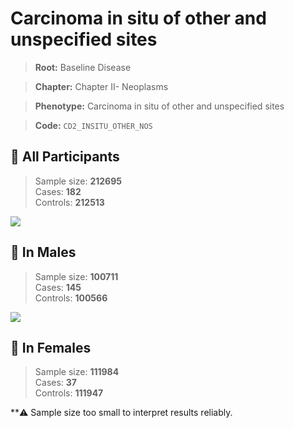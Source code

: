 # Carcinoma in situ of other and unspecified sites

> **Root:** Baseline Disease  

> **Chapter:** Chapter II- Neoplasms  

> **Phenotype:** Carcinoma in situ of other and unspecified sites  

> **Code:** `CD2_INSITU_OTHER_NOS`

## 🧪 All Participants  
> Sample size: **212695**  
> Cases: **182**  
> Controls: **212513**
<img src="/Disease/Figures/ALL/Incidence/CD2_INSITU_OTHER_NOS.png"/>
<CsvTable src="/Disease_Data/ALL/Incidence/COX_CD2_INSITU_OTHER_NOS.csv" label="🔍 View full results" />

## 👨 In Males  
> Sample size: **100711**  
> Cases: **145**  
> Controls: **100566**
<img src="/Disease/Figures/Male/Incidence/CD2_INSITU_OTHER_NOS.png"/>
<CsvTable src="/Disease_Data/Male/Incidence/COX_CD2_INSITU_OTHER_NOS.csv" label="🔍 View full results" />

## 👩 In Females  
> Sample size: **111984**  
> Cases: **37**  
> Controls: **111947**

**⚠️ Sample size too small to interpret results reliably.

